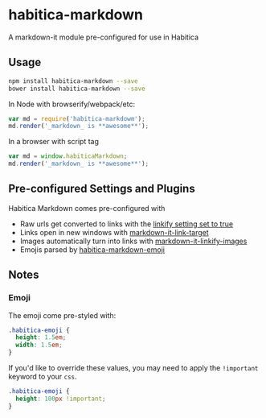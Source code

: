 # habitica-markdown
A markdown-it module pre-configured for use in Habitica

## Usage

```bash
npm install habitica-markdown --save
bower install habitica-markdown --save
```

In Node with browserify/webpack/etc:

```js
var md = require('habitica-markdowm');
md.render('_markdown_ is **awesome**');
```

In a browser with script tag

```js
var md = window.habiticaMarkdown;
md.render('_markdown_ is **awesome**');
```

## Pre-configured Settings and Plugins

Habitica Markdown comes pre-configured with

* Raw urls get converted to links with the [linkify setting set to true](https://github.com/markdown-it/markdown-it/#linkify)
* Links open in new windows with [markdown-it-link-target](https://www.npmjs.com/package/markdown-it-link-target)
* Images automatically turn into links with [markdown-it-linkify-images](https://www.npmjs.com/package/markdown-it-linkify-images)
* Emojis parsed by [habitica-markdown-emoji](https://www.npmjs.com/package/habitica-markdown-emoji)

## Notes

### Emoji

The emoji come pre-styled with:

```css
.habitica-emoji {
  height: 1.5em;
  width: 1.5em;
}
```

If you'd like to override these values, you may need to apply the `!important` keyword to your `css`.

```css
.habitica-emoji {
  height: 100px !important;
}
```
